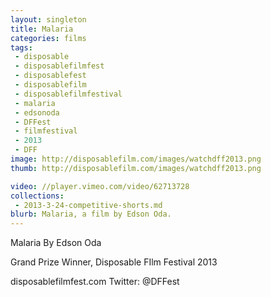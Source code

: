 ```yaml
---
layout: singleton
title: Malaria
categories: films
tags:
 - disposable
 - disposablefilmfest
 - disposablefest
 - disposablefilm
 - disposablefilmfestival
 - malaria
 - edsonoda
 - DFFest
 - filmfestival
 - 2013
 - DFF
image: http://disposablefilm.com/images/watchdff2013.png
thumb: http://disposablefilm.com/images/watchdff2013.png

video: //player.vimeo.com/video/62713728
collections:
 - 2013-3-24-competitive-shorts.md
blurb: Malaria, a film by Edson Oda.
---
```


Malaria
By Edson Oda

Grand Prize Winner, Disposable FIlm Festival 2013

disposablefilmfest.com
Twitter: @DFFest